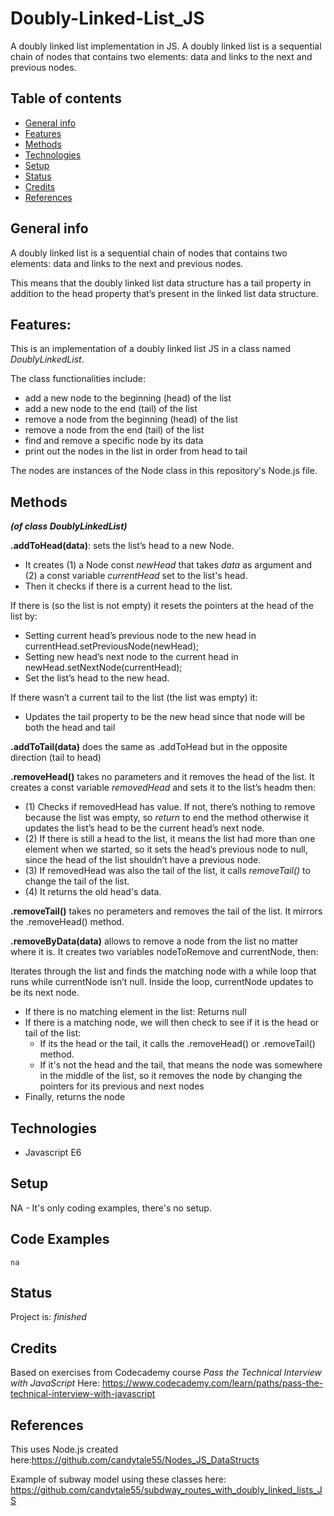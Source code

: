 # Doubly-Linked-List_JS
A doubly linked list implementation in JS.  A doubly linked list is a sequential chain of nodes that contains two elements: data and links to the next and previous nodes.


## Table of contents
* [General info](#general-info)
* [Features](#features)
* [Methods](#methods)
* [Technologies](#technologies)
* [Setup](#setup)
* [Status](#status)
* [Credits](#credits)
* [References](#references)


## General info
A doubly linked list is a sequential chain of nodes that contains two elements: data and links to the next and previous nodes.

This means that the doubly linked list data structure has a tail property in addition to the head property that’s present in the linked list data structure.

## Features: 
This is an implementation of a doubly linked list JS in a class named _DoublyLinkedList_.

The class functionalities include:
* add a new node to the beginning (head) of the list
* add a new node to the end (tail) of the list
* remove a node from the beginning (head) of the list
* remove a node from the end (tail) of the list
* find and remove a specific node by its data
* print out the nodes in the list in order from head to tail

The nodes are instances of the Node class in this repository's Node.js file.

## Methods

**_(of class DoublyLinkedList)_**

__.addToHead(data)__: sets the list’s head to a new Node.
  * It creates (1) a Node const _newHead_ that takes _data_ as argument and (2) a const variable _currentHead_  set to the list's head.
  * Then it checks if there is a current head to the list.

If there is (so the list is not empty) it resets the pointers at the head of the list by:
  * Setting current head’s previous node to the new head in currentHead.setPreviousNode(newHead);
  * Setting new head’s next node to the current head in newHead.setNextNode(currentHead);
  * Set the list’s head to the new head.

If there wasn’t a current tail to the list (the list was empty) it: 
  * Updates the tail property to be the new head since that node will be both the head and tail



__.addToTail(data)__  does the same as .addToHead but in the opposite direction (tail to head)



__.removeHead()__  takes no parameters and it removes the head of the list. It creates a const variable _removedHead_ and sets it to the list’s headm then:
* (1) Checks if removedHead has value. If not, there’s nothing to remove because the list was empty, so _return_ to end the method otherwise it updates the list’s head to be the current head’s next node.
* (2) If there is still a head to the list, it means the list had more than one element when we started, so it sets the head’s previous node to null, since the head of the list shouldn’t have a previous node.
* (3) If removedHead was also the tail of the list, it calls _removeTail()_ to change the tail of the list. 
* (4) It returns the old head's data.



__.removeTail()__ takes no perameters and removes the tail of the list. It mirrors the .removeHead() method.


__.removeByData(data)__ allows to remove a node from the list no matter where it is. It creates two variables nodeToRemove and currentNode, then:

Iterates through the list and finds the matching node with a while loop that runs while currentNode isn’t null. Inside the loop, currentNode updates to be its next node. 
  * If there is no matching element in the list: Returns null
  * If there is a matching node, we will then check to see if it is the head or tail of the list:
    - If its the head or the tail, it calls the .removeHead() or .removeTail() method.
    - If it's not the head and the tail, that means the node was somewhere in the middle of the list, so it removes the node by changing the pointers for its previous and next nodes
  * Finally, returns the node


## Technologies
* Javascript E6

## Setup
NA - It's only coding examples, there's no setup.

## Code Examples
`na`

## Status
Project is: _finished_

## Credits
Based on exercises from Codecademy course _Pass the Technical Interview with JavaScript_ 
Here: https://www.codecademy.com/learn/paths/pass-the-technical-interview-with-javascript

## References
This uses Node.js created here:https://github.com/candytale55/Nodes_JS_DataStructs

Example of subway model using these classes here: https://github.com/candytale55/subdway_routes_with_doubly_linked_lists_JS
